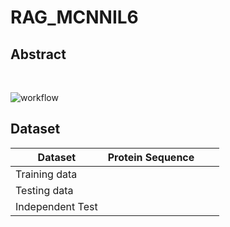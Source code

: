 # RAG_MCNNIL6

## Abstract <a name="abstract"></a>

<br>

![workflow]()

## Dataset <a name="Dataset"></a>

| Dataset            | Protein Sequence |     |      |
|--------------------|------------------|--------------------------|--------------------------|
| Training data      |                |                      |                     |
| Testing data       |             |                        |                      |
| Independent Test   |            |                        |                      |
